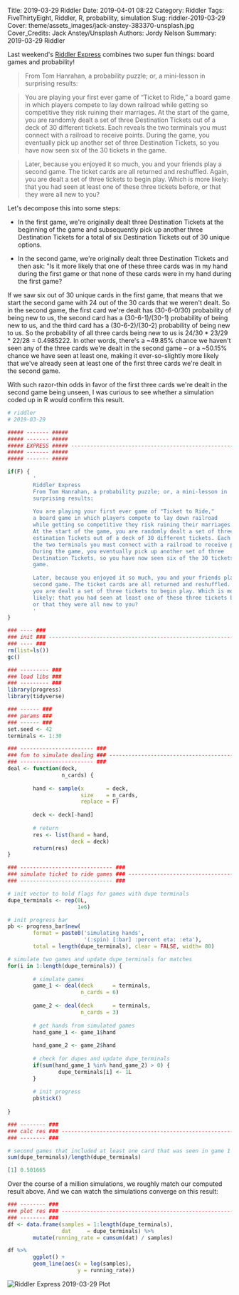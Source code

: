Title: 2019-03-29 Riddler
Date: 2019-04-01 08:22
Category: Riddler
Tags: FiveThirtyEight, Riddler, R, probability, simulation
Slug: riddler-2019-03-29
Cover: theme/assets_images/jack-anstey-383370-unsplash.jpg
Cover_Credits: Jack Anstey/Unsplash
Authors: Jordy Nelson
Summary: 2019-03-29 Riddler

Last weekend's [Riddler Express](https://fivethirtyeight.com/features/can-you-win-a-spelling-bee-if-you-know-99-percent-of-the-words/) combines two super fun things: board games and probability!

> From Tom Hanrahan, a probability puzzle; or, a mini-lesson in surprising results:

> You are playing your first ever game of “Ticket to Ride,” a board game in which players compete to lay down railroad while getting so competitive they risk ruining their marriages. At the start of the game, you are randomly dealt a set of three Destination Tickets out of a deck of 30 different tickets. Each reveals the two terminals you must connect with a railroad to receive points. During the game, you eventually pick up another set of three Destination Tickets, so you have now seen six of the 30 tickets in the game.

> Later, because you enjoyed it so much, you and your friends play a second game. The ticket cards are all returned and reshuffled. Again, you are dealt a set of three tickets to begin play. Which is more likely: that you had seen at least one of these three tickets before, or that they were all new to you?

Let's decompose this into some steps:

* In the first game, we're originally dealt three Destination Tickets at the beginning of the game and subsequently pick up another three Destination Tickets for a total of six Destination Tickets out of 30 unique options.  

* In the second game, we're originally dealt three Destination Tickets and then ask: "Is it more likely that one of these three cards was in my hand during the first game or that none of these cards were in my hand during the first game?  

If we saw six out of 30 unique cards in the first game, that means that we start the second game with 24 out of the 30 cards that we weren't dealt. So in the second game, the first card we're dealt has (30-6-0/30) probability of being new to us, the second card has a (30-6-1)/(30-1) probability of being new to us, and the third card has a (30-6-2)/(30-2) probability of being new to us. So the probability of all three cards being new to us is 24/30 * 23/29 * 22/28 = 0.4985222. In other words, there's a ~49.85% chance we haven't seen any of the three cards we're dealt in the second game &ndash; or a ~50.15% chance we have seen at least one, making it ever-so-slightly more likely that we've already seen at least one of the first three cards we're dealt in the second game.

With such razor-thin odds in favor of the first three cards we're dealt in the second game being unseen, I was curious to see whether a simulation coded up in R would confirm this result.

```R
# riddler
# 2019-03-29

##### ------- #####
##### ------- #####
##### EXPRESS ##### -----------------------------------------------------------
##### ------- #####
##### ------- #####

if(F) {
        '
        Riddler Express
        From Tom Hanrahan, a probability puzzle; or, a mini-lesson in 
        surprising results:
        
        You are playing your first ever game of "Ticket to Ride," 
        a board game in which players compete to lay down railroad
        while getting so competitive they risk ruining their marriages.
        At the start of the game, you are randomly dealt a set of three D
        estination Tickets out of a deck of 30 different tickets. Each reveals
        the two terminals you must connect with a railroad to receive points. 
        During the game, you eventually pick up another set of three 
        Destination Tickets, so you have now seen six of the 30 tickets in the 
        game.
        
        Later, because you enjoyed it so much, you and your friends play a 
        second game. The ticket cards are all returned and reshuffled. Again,
        you are dealt a set of three tickets to begin play. Which is more 
        likely: that you had seen at least one of these three tickets before, 
        or that they were all new to you?
        '
}

### ---- ###
### init ### ------------------------------------------------------------------
### ---- ###
rm(list=ls())
gc()

### --------- ###
### load libs ###
### --------- ###
library(progress)
library(tidyverse)

### ------ ###
### params ###
### ------ ###
set.seed <- 42
terminals <- 1:30

### ----------------------- ###
### fun to simulate dealing ### -----------------------------------------------
### ----------------------- ###
deal <- function(deck,
                 n_cards) {
        
        hand <- sample(x       = deck,
                       size    = n_cards,
                       replace = F)
        
        deck <- deck[-hand]
        
        # return
        res <- list(hand = hand,
                    deck = deck)
        return(res)
}

### ----------------------------- ###
### simulate ticket to ride games ### -----------------------------------------
### ----------------------------- ###

# init vector to hold flags for games with dupe terminals
dupe_terminals <- rep(0L,
                      1e6)

# init progress bar
pb <- progress_bar$new(
        format = paste0('simulating hands',
                        '(:spin) [:bar] :percent eta: :eta'),
        total = length(dupe_terminals), clear = FALSE, width= 80)

# simulate two games and update dupe_terminals for matches
for(i in 1:length(dupe_terminals)) {
        
        # simulate games
        game_1 <- deal(deck      = terminals, 
                       n_cards = 6)
        
        game_2 <- deal(deck      = terminals, 
                       n_cards = 3)
        
        # get hands from simulated games
        hand_game_1 <- game_1$hand
        
        hand_game_2 <- game_2$hand
        
        # check for dupes and update dupe_terminals
        if(sum(hand_game_1 %in% hand_game_2) > 0) {
                dupe_terminals[i] <- 1L
        }
        
        # init progress
        pb$tick()
        
}

### -------- ###
### calc res ### --------------------------------------------------------------
### -------- ###

# second games that included at least one card that was seen in game 1
sum(dupe_terminals)/length(dupe_terminals)
```

```R
[1] 0.501665
```

Over the course of a million simulations, we roughly match our computed result above. And we can watch the simulations converge on this result:

```R
### -------- ###
### plot res ### --------------------------------------------------------------
### -------- ###
df <- data.frame(samples = 1:length(dupe_terminals),
                 dat     = dupe_terminals) %>%
        mutate(running_rate = cumsum(dat) / samples)

df %>%
        ggplot() +
        geom_line(aes(x = log(samples),
                      y = running_rate))

```

![Riddler Express 2019-03-29 Plot](../../theme/assets_images/riddler_express_2019-03-29.png "Riddler Express 2019-03-29 Plot")
